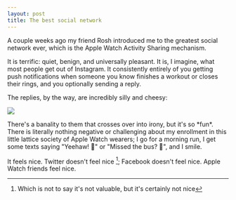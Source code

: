 ```yaml
---
layout: post
title: The best social network
---
```

A couple weeks ago my friend Rosh introduced me to the greatest social network ever, which is the Apple Watch Activity Sharing mechanism.



It is terrific: quiet, benign, and universally pleasant.  It is, I imagine, what most people get out of Instagram.  It consistently entirely of you getting push notifications when someone you know finishes a workout or closes their rings, and you optionally sending a reply.



The replies, by the way, are incredibly silly and cheesy:



![](https://i.imgur.com/Ainex5Q.jpg)



There's a banality to them that crosses over into irony, but it's so \*fun\*.  There is literally nothing negative or challenging about my enrollment in this little lattice society of Apple Watch wearers; I go for a morning run, I get some texts saying "Yeehaw! 🤠" or "Missed the bus? 💪", and I smile.



It feels nice.  Twitter doesn't feel nice [^1]; Facebook doesn't feel nice.  Apple Watch friends feel nice.



[^1]: Which is not to say it's not valuable, but it's certainly not nice

